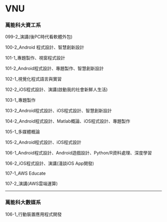 # VNU
### 萬能科大資工系

099-2_演講(後PC時代看軟體外包)

100-2_Android 程式設計、智慧創新設計

101-1_專題製作、視窗程式設計

101-2_Android程式設計、專題製作、智慧創新設計

102-1_視覺化程式語言與實習

102-2_iOS程式設計、演講(啟動我的社會新鮮人生活)

103-1_專題製作

103-2_Android程式設計、iOS程式設計、智慧創新設計

104-2_Android程式設計、Matlab概論、iOS程式設計、專題製作

105-1_多媒體概論

105-2_Android程式設計、iOS程式設計

106-1_Android程式設計、Android遊戲設計、Python/R資料處理、深度學習

106-2_iOS程式設計、演講(淺談iOS App開發)

107-1_AWS Educate

107-2_演講(AWS雲端運算)
  
---
### 萬能科大數媒系

106-1_行動裝置應用程式開發
